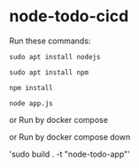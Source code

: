 # node-todo-cicd

Run these commands:


`sudo apt install nodejs`


`sudo apt install npm`


`npm install`

`node app.js`

or Run by docker compose

or Run by docker compose down

'sudo build . -t "node-todo-app"'

